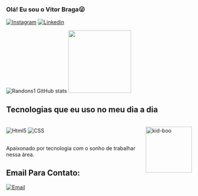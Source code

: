 

### Olá! Eu sou o Vitor Braga😜 

[![Instagram](https://img.shields.io/badge/Instagram-E4405F?style=for-the-badge&logo=instagram&logoColor=white)](https://www.instagram.com/vitor.mb_/)
[![Linkedin](https://img.shields.io/badge/LinkedIn-0077B5?style=for-the-badge&logo=linkedin&logoColor=white)](https://www.linkedin.com/in/vitor-braga-8a626a2bb/)

![Randons1 GitHub stats](https://github-readme-stats.vercel.app/api?username=Randons1&show_icons=true&theme=radical)
<img height="170px" src="https://github-readme-stats.vercel.app/api/top-langs/?username=Randons1&layout=compact&langs_count=7&theme=dracula"/>


## Tecnologias que eu uso no meu dia a dia

<div style="display: inline_block"> <br>
<img align="center" alt="Html5" src="https://img.shields.io/badge/HTML5-E34F26?style=for-the-badge&logo=html5&logoColor=white ">
<img align="center" alt="CSS" src="https://img.shields.io/badge/CSS3-1572B6?style=for-the-badge&logo=css3&logoColor=white">

<img align="right" alt="kid-boo" src="https://github.com/Randons1/Randons1/assets/167344807/4329b7c3-d56f-443a-91a1-f5df28480ce1" width="125px">
 
</div> <br>

Apaixonado por tecnologia com o sonho de trabalhar nessa área.

## Email Para Contato:
[![Email](https://img.shields.io/badge/Gmail-D14836?style=for-the-badge&logo=gmail&logoColor=white
)](mailto:pegasusvh@gmail.com)



            



